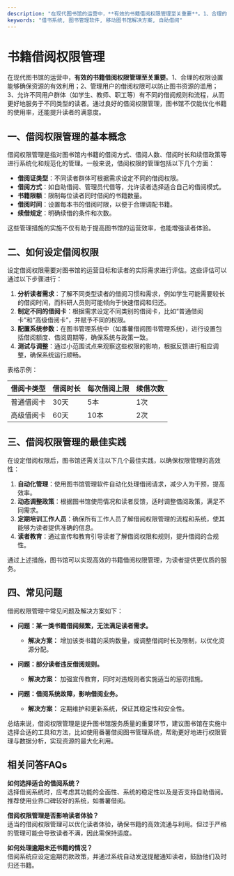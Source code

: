 ```yaml
---
description: "在现代图书馆的运营中，**有效的书籍借阅权限管理至关重要**。1、合理的权限设置能够确保资源的有效利用；2、管理用户的借阅权限可以防止图书资源的滥用；3、允许不同用户群体（如学生、教师、职工等）有不同的借阅规则和流程，从而更好地服务于不同类型的读者。通过良好的借阅权限管理，图书馆不仅能优化书籍的使用率，还能提升读者的满意度。"
keywords: "借书系统, 图书管理软件, 移动图书馆解决方案, 自助借阅"
---
```

# 书籍借阅权限管理

在现代图书馆的运营中，**有效的书籍借阅权限管理至关重要**。1、合理的权限设置能够确保资源的有效利用；2、管理用户的借阅权限可以防止图书资源的滥用；3、允许不同用户群体（如学生、教师、职工等）有不同的借阅规则和流程，从而更好地服务于不同类型的读者。通过良好的借阅权限管理，图书馆不仅能优化书籍的使用率，还能提升读者的满意度。

## 一、借阅权限管理的基本概念

借阅权限管理是指对图书馆内书籍的借阅方式、借阅人数、借阅时长和续借政策等进行系统化和规范化的管理。一般来说，借阅权限的管理包括以下几个方面：

- **借阅证类型**：不同读者群体可根据需求设定不同的借阅权限。
- **借阅方式**：如自助借阅、管理员代借等，允许读者选择适合自己的借阅模式。
- **书籍限额**：限制每位读者同时借阅的书籍数量。
- **借阅时间**：设置每本书的借阅时限，以便于合理调配书籍。
- **续借规定**：明确续借的条件和次数。

这些管理措施的实施不仅有助于提高图书馆的运营效率，也能增强读者体验。

## 二、如何设定借阅权限

设定借阅权限需要对图书馆的运营目标和读者的实际需求进行评估。这些评估可以通过以下步骤进行：

1. **分析读者需求**：了解不同类型读者的借阅习惯和需求，例如学生可能需要较长的借阅时间，而科研人员则可能倾向于快速借阅和归还。
2. **制定不同的借阅卡**：根据需求设定不同类别的借阅卡，比如“普通借阅卡”和“高级借阅卡”，并赋予不同的权限。
3. **配置系统参数**：在图书管理系统中（如番薯借阅图书管理系统），进行设置包括借阅额度、借阅周期等，确保系统与政策一致。
4. **测试与调整**：通过小范围试点来观察这些权限的影响，根据反馈进行相应调整，确保系统运行顺畅。

表格示例：

| 借阅卡类型  | 借阅时长 | 每次借阅上限 | 续借次数 |
|-------------|----------|---------------|----------|
| 普通借阅卡  | 30天     | 5本           | 1次      |
| 高级借阅卡  | 60天     | 10本          | 2次      |

## 三、借阅权限管理的最佳实践

在设定借阅权限后，图书馆还需关注以下几个最佳实践，以确保权限管理的高效性：

1. **自动化管理**：使用图书馆管理软件自动化处理借阅请求，减少人为干预，提高效率。
2. **动态调整政策**：根据图书馆使用情况和读者反馈，适时调整借阅政策，满足不同需求。
3. **定期培训工作人员**：确保所有工作人员了解借阅权限管理的流程和系统，使其能够为读者提供准确的信息。
4. **读者教育**：通过宣传和教育引导读者了解借阅权限和规则，提升借阅的合规性。

通过上述措施，图书馆可以实现高效的书籍借阅权限管理，为读者提供更优质的服务。

## 四、常见问题

借阅权限管理中常见问题及解决方案如下：

- **问题：某一类书籍借阅频繁，无法满足读者需求。**
  - **解决方案：** 增加该类书籍的采购数量，或调整借阅时长及限制，以优化资源分配。

- **问题：部分读者违反借阅规则。**
  - **解决方案：** 加强宣传教育，同时对违规则者实施适当的惩罚措施。

- **问题：借阅系统故障，影响借阅业务。**
  - **解决方案：** 定期维护和更新系统，保证其稳定性和安全性。

总结来说，借阅权限管理是提升图书馆服务质量的重要环节，建议图书馆在实施中选择合适的工具和方法，比如使用番薯借阅图书管理系统，帮助更好地进行权限管理与数据分析，实现资源的最大化利用。

## 相关问答FAQs

**如何选择适合的借阅系统？**  
选择借阅系统时，应考虑其功能的全面性、系统的稳定性以及是否支持自助借阅。推荐使用业界口碑较好的系统，如番薯借阅。

**借阅权限管理是否影响读者体验？**  
适当的借阅权限管理可以优化读者体验，确保书籍的高效流通与利用。但过于严格的管理可能会导致读者不满，因此需保持适度。

**如何处理逾期未还书籍的情况？**  
借阅系统应设定逾期罚款政策，并通过系统自动发送提醒通知读者，鼓励他们及时归还书籍。
